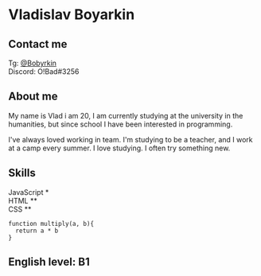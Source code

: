 # Vladislav Boyarkin
## Contact me
Tg: [@Bobyrkin](https://t.me/Bobyrkinn)     
Discord: O!Bad#3256       
## About me
My name is Vlad i am 20, I am currently studying at the university in the humanities, but since school I have been interested in programming.

I've always loved working in team. I'm studying to be a teacher, and I work at a camp every summer. I love studying. I often try something new.

## Skills
JavaScript *   
HTML **   
CSS  **   

```
function multiply(a, b){
  return a * b
}
```
## English level: B1 
